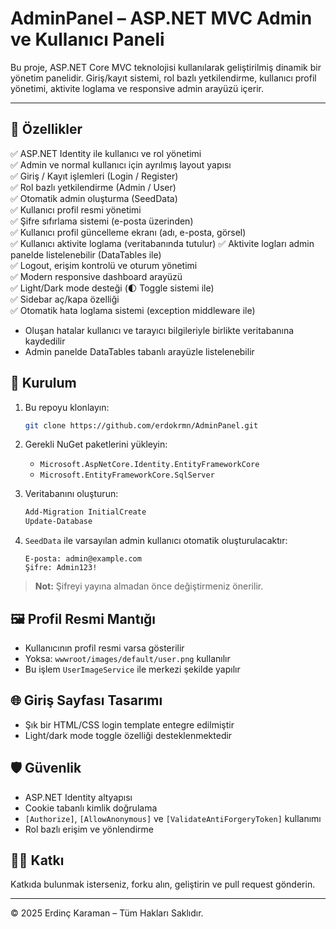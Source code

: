 # AdminPanel – ASP.NET MVC Admin ve Kullanıcı Paneli

Bu proje, ASP.NET Core MVC teknolojisi kullanılarak geliştirilmiş dinamik bir yönetim panelidir. Giriş/kayıt sistemi, rol bazlı yetkilendirme, kullanıcı profil yönetimi, aktivite loglama ve responsive admin arayüzü içerir.

---

## 🚀 Özellikler

✅ ASP.NET Identity ile kullanıcı ve rol yönetimi  
✅ Admin ve normal kullanıcı için ayrılmış layout yapısı  
✅ Giriş / Kayıt işlemleri (Login / Register)  
✅ Rol bazlı yetkilendirme (Admin / User)  
✅ Otomatik admin oluşturma (SeedData)  
✅ Kullanıcı profil resmi yönetimi  
✅ Şifre sıfırlama sistemi (e-posta üzerinden)  
✅ Kullanıcı profil güncelleme ekranı (adı, e-posta, görsel)  
✅ Kullanıcı aktivite loglama (veritabanında tutulur) 
✅ Aktivite logları admin panelde listelenebilir (DataTables ile)  
✅ Logout, erişim kontrolü ve oturum yönetimi  
✅ Modern responsive dashboard arayüzü  
✅ Light/Dark mode desteği (🌓 Toggle sistemi ile)  
✅ Sidebar aç/kapa özelliği  
✅ Otomatik hata loglama sistemi (exception middleware ile)
   - Oluşan hatalar kullanıcı ve tarayıcı bilgileriyle birlikte veritabanına kaydedilir
   - Admin panelde DataTables tabanlı arayüzle listelenebilir


## 🔧 Kurulum

1. Bu repoyu klonlayın:
    ```bash
    git clone https://github.com/erdokrmn/AdminPanel.git
    ```

2. Gerekli NuGet paketlerini yükleyin:
    - `Microsoft.AspNetCore.Identity.EntityFrameworkCore`
    - `Microsoft.EntityFrameworkCore.SqlServer`

3. Veritabanını oluşturun:
    ```bash
    Add-Migration InitialCreate
    Update-Database
    ```

4. `SeedData` ile varsayılan admin kullanıcı otomatik oluşturulacaktır:
    ```
    E-posta: admin@example.com
    Şifre: Admin123!
    ```

> **Not:** Şifreyi yayına almadan önce değiştirmeniz önerilir.

## 🖼 Profil Resmi Mantığı

- Kullanıcının profil resmi varsa gösterilir
- Yoksa: `wwwroot/images/default/user.png` kullanılır
- Bu işlem `UserImageService` ile merkezi şekilde yapılır

## 🌐 Giriş Sayfası Tasarımı

- Şık bir HTML/CSS login template entegre edilmiştir
- Light/dark mode toggle özelliği desteklenmektedir

## 🛡 Güvenlik

- ASP.NET Identity altyapısı
- Cookie tabanlı kimlik doğrulama
- `[Authorize]`, `[AllowAnonymous]` ve `[ValidateAntiForgeryToken]` kullanımı
- Rol bazlı erişim ve yönlendirme

## 🧑‍💻 Katkı

Katkıda bulunmak isterseniz, forku alın, geliştirin ve pull request gönderin.

---

© 2025 Erdinç Karaman – Tüm Hakları Saklıdır.


